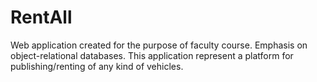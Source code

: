 # RentAll
Web application created for the purpose of faculty course. Emphasis on object-relational databases. This application represent a platform for publishing/renting of any kind of vehicles.
